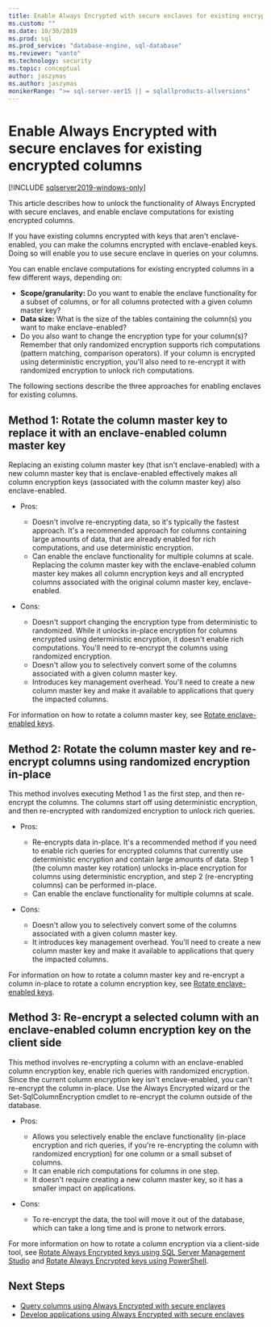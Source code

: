 ```yaml
---
title: Enable Always Encrypted with secure enclaves for existing encrypted columns | Microsoft Docs"
ms.custom: ""
ms.date: 10/30/2019
ms.prod: sql
ms.prod_service: "database-engine, sql-database"
ms.reviewer: "vanto"
ms.technology: security
ms.topic: conceptual
author: jaszymas
ms.author: jaszymas
monikerRange: ">= sql-server-ver15 || = sqlallproducts-allversions"
---
```

# Enable Always Encrypted with secure enclaves for existing encrypted columns 
[!INCLUDE [sqlserver2019-windows-only](../../../includes/applies-to-version/sqlserver2019-windows-only.md)]

This article describes how to unlock the functionality of Always Encrypted with secure enclaves, and enable enclave computations for existing encrypted columns.  

If you have existing columns encrypted with keys that aren't enclave-enabled, you can make the columns encrypted with enclave-enabled keys. Doing so will enable you to use secure enclave in queries on your columns.

You can enable enclave computations for existing encrypted columns in a few different ways, depending on:

- **Scope/granularity:** Do you want to enable the enclave functionality for a subset of columns, or for all columns protected with a given column master key?
- **Data size:** What is the size of the tables containing the column(s) you want to make enclave-enabled?
- Do you also want to change the encryption type for your column(s)? Remember that only randomized encryption supports rich computations (pattern matching, comparison operators). If your column is encrypted using deterministic encryption, you'll also need to re-encrypt it with randomized encryption to unlock rich computations.

The following sections describe the three approaches for enabling enclaves for existing columns.

## Method 1: Rotate the column master key to replace it with an enclave-enabled column master key
Replacing an existing column master key (that isn't enclave-enabled) with a new column master key that is enclave-enabled effectively makes all column encryption keys (associated with the column master key) also enclave-enabled.

- Pros:
  - Doesn't involve re-encrypting data, so it's typically the fastest approach. It's a recommended approach for columns containing large amounts of data, that are already enabled for rich computations, and use deterministic encryption.
  - Can enable the enclave functionality for multiple columns at scale. Replacing the column master key with the enclave-enabled column master key makes all column encryption keys and all encrypted columns associated with the original column master key, enclave-enabled.
  
- Cons:
  - Doesn't support changing the encryption type from deterministic to randomized. While it unlocks in-place encryption for columns encrypted using deterministic encryption, it doesn't enable rich computations. You'll need to re-encrypt the columns using randomized encryption.
  - Doesn't allow you to selectively convert some of the columns associated with a given column master key.
  - Introduces key management overhead. You'll need to create a new column master key and make it available to applications that query the impacted columns.

For information on how to rotate a column master key, see [Rotate enclave-enabled keys](always-encrypted-enclaves-rotate-keys.md).

## Method 2: Rotate the column master key and re-encrypt columns using randomized encryption in-place
This method involves executing Method 1 as the first step, and then re-encrypt the columns. The columns start off using deterministic encryption, and then re-encrypted with randomized encryption to unlock rich queries.

- Pros:
  - Re-encrypts data in-place. It's a recommended method if you need to enable rich queries for encrypted columns that currently use deterministic encryption and contain large amounts of data. Step 1 (the column master key rotation) unlocks in-place encryption for columns using deterministic encryption, and step 2 (re-encrypting columns) can be performed in-place.
  - Can enable the enclave functionality for multiple columns at scale.
  
- Cons:
  - Doesn't allow you to selectively convert some of the columns associated with a given column master key.
  - It introduces key management overhead. You'll need to create a new column master key and make it available to applications that query the impacted columns.

For information on how to rotate a column master key and re-encrypt a column in-place to rotate a column encryption key, see [Rotate enclave-enabled keys](always-encrypted-enclaves-rotate-keys.md).

## Method 3: Re-encrypt a selected column with an enclave-enabled column encryption key on the client side
This method involves re-encrypting a column with an enclave-enabled column encryption key, enable rich queries with randomized encryption. Since the current column encryption key isn't enclave-enabled, you can't re-encrypt the column in-place. Use the Always Encrypted wizard or the Set-SqlColumnEncryption cmdlet to re-encrypt the column outside of the database.

- Pros:
  - Allows you selectively enable the enclave functionality (in-place encryption and rich queries, if you're re-encrypting the column with randomized encryption) for one column or a small subset of columns.
  - It can enable rich computations for columns in one step.
  - It doesn't require creating a new column master key, so it has a smaller impact on applications.
  
- Cons:
  - To re-encrypt the data, the tool will move it out of the database, which can take a long time and is prone to network errors.

For more information on how to rotate a column encryption via a client-side tool, see [Rotate Always Encrypted keys using SQL Server Management Studio](rotate-always-encrypted-keys-using-ssms.md) and [Rotate Always Encrypted keys using PowerShell](rotate-always-encrypted-keys-using-powershell.md).

## Next Steps
- [Query columns using Always Encrypted with secure enclaves](always-encrypted-enclaves-query-columns.md)
- [Develop applications using Always Encrypted with secure enclaves](always-encrypted-enclaves-client-development.md)
